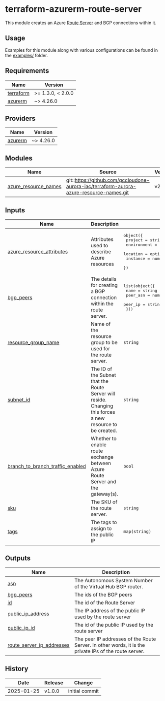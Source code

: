 # terraform-azurerm-route-server

This module creates an Azure [Route Server](https://learn.microsoft.com/en-us/azure/route-server/overview) and BGP connections within it.

## Usage

Examples for this module along with various configurations can be found in the [examples/](examples/) folder.

<!-- BEGIN_TF_DOCS -->
## Requirements

| Name | Version |
|------|---------|
| <a name="requirement_terraform"></a> [terraform](#requirement\_terraform) | >= 1.3.0, < 2.0.0 |
| <a name="requirement_azurerm"></a> [azurerm](#requirement\_azurerm) | ~> 4.26.0 |

## Providers

| Name | Version |
|------|---------|
| <a name="provider_azurerm"></a> [azurerm](#provider\_azurerm) | ~> 4.26.0 |

## Modules

| Name | Source | Version |
|------|--------|---------|
| <a name="module_azure_resource_names"></a> [azure\_resource\_names](#module\_azure\_resource\_names) | git::https://github.com/gccloudone-aurora-iac/terraform-aurora-azure-resource-names.git | v2.0.0 |

## Inputs

| Name | Description | Type | Default | Required |
|------|-------------|------|---------|:--------:|
| <a name="input_azure_resource_attributes"></a> [azure\_resource\_attributes](#input\_azure\_resource\_attributes) | Attributes used to describe Azure resources | <pre>object({<br>    project     = string<br>    environment = string<br>    location    = optional(string, "Canada Central")<br>    instance    = number<br>  })</pre> | n/a | yes |
| <a name="input_bgp_peers"></a> [bgp\_peers](#input\_bgp\_peers) | The details for creating a BGP connection within the route server. | <pre>list(object({<br>    name     = string<br>    peer_asn = number<br>    peer_ip  = string<br>  }))</pre> | n/a | yes |
| <a name="input_resource_group_name"></a> [resource\_group\_name](#input\_resource\_group\_name) | Name of the resource group to be used for the route server. | `string` | n/a | yes |
| <a name="input_subnet_id"></a> [subnet\_id](#input\_subnet\_id) | The ID of the Subnet that the Route Server will reside. Changing this forces a new resource to be created. | `string` | n/a | yes |
| <a name="input_branch_to_branch_traffic_enabled"></a> [branch\_to\_branch\_traffic\_enabled](#input\_branch\_to\_branch\_traffic\_enabled) | Whether to enable route exchange between Azure Route Server and the gateway(s). | `bool` | `false` | no |
| <a name="input_sku"></a> [sku](#input\_sku) | The SKU of the route server. | `string` | `"Standard"` | no |
| <a name="input_tags"></a> [tags](#input\_tags) | The tags to assign to the public IP | `map(string)` | `{}` | no |

## Outputs

| Name | Description |
|------|-------------|
| <a name="output_asn"></a> [asn](#output\_asn) | The Autonomous System Number of the Virtual Hub BGP router. |
| <a name="output_bgp_peers"></a> [bgp\_peers](#output\_bgp\_peers) | The ids of the BGP peers |
| <a name="output_id"></a> [id](#output\_id) | The id of the Route Server |
| <a name="output_public_ip_address"></a> [public\_ip\_address](#output\_public\_ip\_address) | The IP address of the public IP used by the route server |
| <a name="output_public_ip_id"></a> [public\_ip\_id](#output\_public\_ip\_id) | The id of the public IP used by the route server |
| <a name="output_route_server_ip_addresses"></a> [route\_server\_ip\_addresses](#output\_route\_server\_ip\_addresses) | The peer IP addresses of the Route Server. In other words, it is the private IPs of the route server. |
<!-- END_TF_DOCS -->

## History

| Date       | Release | Change                                                   |
| ---------- | ------- | -------------------------------------------------------- |
| 2025-01-25 | v1.0.0  | initial commit                                           |
